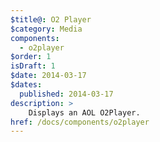 ```yaml
---
$title@: O2 Player
$category: Media
components:
  - o2player
$order: 1
isDraft: 1
$date: 2014-03-17
$dates:
  published: 2014-03-17
description: >
    Displays an AOL O2Player.
href: /docs/components/o2player
---
```

<amp-o2-player data-pid="579a115aa01b4d2db062aa85"
  data-bcid="545db032e4b0af1a81424b48"
  data-macros="m.playback=click"
  layout="responsive"
  width="480"
  height="270">
</amp-o2-player>
